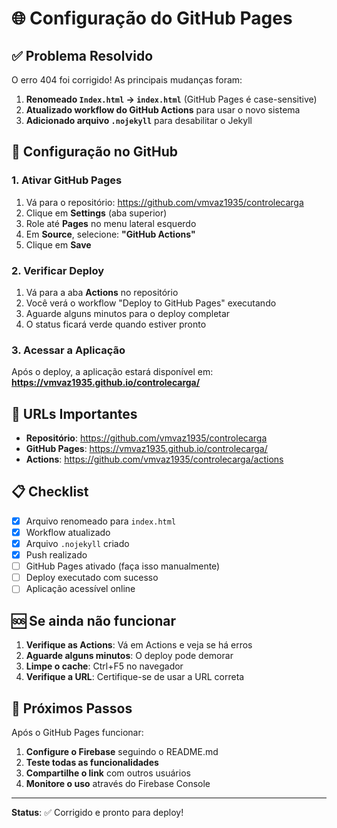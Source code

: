 # 🌐 Configuração do GitHub Pages

## ✅ Problema Resolvido

O erro 404 foi corrigido! As principais mudanças foram:

1. **Renomeado `Index.html` → `index.html`** (GitHub Pages é case-sensitive)
2. **Atualizado workflow do GitHub Actions** para usar o novo sistema
3. **Adicionado arquivo `.nojekyll`** para desabilitar o Jekyll

## 🔧 Configuração no GitHub

### 1. Ativar GitHub Pages

1. Vá para o repositório: https://github.com/vmvaz1935/controlecarga
2. Clique em **Settings** (aba superior)
3. Role até **Pages** no menu lateral esquerdo
4. Em **Source**, selecione: **"GitHub Actions"**
5. Clique em **Save**

### 2. Verificar Deploy

1. Vá para a aba **Actions** no repositório
2. Você verá o workflow "Deploy to GitHub Pages" executando
3. Aguarde alguns minutos para o deploy completar
4. O status ficará verde quando estiver pronto

### 3. Acessar a Aplicação

Após o deploy, a aplicação estará disponível em:
**https://vmvaz1935.github.io/controlecarga/**

## 🚀 URLs Importantes

- **Repositório**: https://github.com/vmvaz1935/controlecarga
- **GitHub Pages**: https://vmvaz1935.github.io/controlecarga/
- **Actions**: https://github.com/vmvaz1935/controlecarga/actions

## 📋 Checklist

- [x] Arquivo renomeado para `index.html`
- [x] Workflow atualizado
- [x] Arquivo `.nojekyll` criado
- [x] Push realizado
- [ ] GitHub Pages ativado (faça isso manualmente)
- [ ] Deploy executado com sucesso
- [ ] Aplicação acessível online

## 🆘 Se ainda não funcionar

1. **Verifique as Actions**: Vá em Actions e veja se há erros
2. **Aguarde alguns minutos**: O deploy pode demorar
3. **Limpe o cache**: Ctrl+F5 no navegador
4. **Verifique a URL**: Certifique-se de usar a URL correta

## 🎉 Próximos Passos

Após o GitHub Pages funcionar:

1. **Configure o Firebase** seguindo o README.md
2. **Teste todas as funcionalidades**
3. **Compartilhe o link** com outros usuários
4. **Monitore o uso** através do Firebase Console

---

**Status**: ✅ Corrigido e pronto para deploy!
